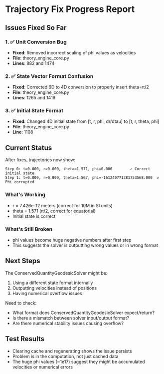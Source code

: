 # Trajectory Fix Progress Report

## Issues Fixed So Far

### 1. ✅ Unit Conversion Bug
- **Fixed**: Removed incorrect scaling of phi values as velocities
- **File**: theory_engine_core.py
- **Lines**: 882 and 1474

### 2. ✅ State Vector Format Confusion  
- **Fixed**: Corrected 6D to 4D conversion to properly insert theta=π/2
- **File**: theory_engine_core.py  
- **Lines**: 1265 and 1419

### 3. ✅ Initial State Format
- **Fixed**: Changed 4D initial state from [t, r, phi, dr/dtau] to [t, r, theta, phi]
- **File**: theory_engine_core.py
- **Line**: 1108

## Current Status

After fixes, trajectories now show:
```
Step 0: t=0.000, r=0.000, theta=1.571, phi=0.000        ✓ Correct initial state
Step 1: t=0.000, r=0.000, theta=1.567, phi=-161240771381753568.000  ✗ Phi corrupted
```

### What's Working
- r = 7.426e-12 meters (correct for 10M in SI units)
- theta = 1.571 (π/2, correct for equatorial)
- Initial state is correct

### What's Still Broken
- phi values become huge negative numbers after first step
- This suggests the solver is outputting wrong values or in wrong format

## Next Steps

The ConservedQuantityGeodesicSolver might be:
1. Using a different state format internally
2. Outputting velocities instead of positions
3. Having numerical overflow issues

Need to check:
- What format does ConservedQuantityGeodesicSolver expect/return?
- Is there a mismatch between solver input/output format?
- Are there numerical stability issues causing overflow?

## Test Results
- Clearing cache and regenerating shows the issue persists
- Problem is in the computation, not just cached data
- The huge phi values (~1e17) suggest they might be accumulated velocities or numerical errors